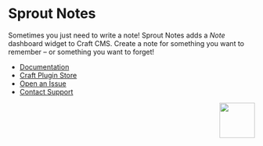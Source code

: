 # Sprout Notes

Sometimes you just need to write a note! Sprout Notes adds a _Note_ dashboard widget to Craft CMS. Create a note for something you want to remember – or something you want to forget!

- [Documentation](https://sprout.barrelstrengthdesign.com/docs/notes/)
- [Craft Plugin Store](https://plugins.craftcms.com/sprout-notes)
- [Open an Issue](https://github.com/barrelstrength/craft-sprout-notes/issues)
- [Contact Support](https://sprout.barrelstrengthdesign.com/docs/support/support.html)

<a href="https://sprout.barrelstrengthdesign.com" target="_blank">
  <img src="https://s3.amazonaws.com/sprout.barrelstrengthdesign.com-assets/content/plugins/sprout-icon.svg" width="72" height="72" align="right">
</a>
